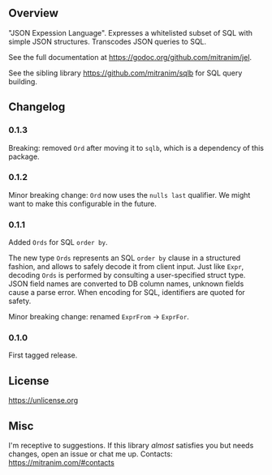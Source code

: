 ## Overview

"JSON Expession Language". Expresses a whitelisted subset of SQL with simple JSON structures. Transcodes JSON queries to SQL.

See the full documentation at https://godoc.org/github.com/mitranim/jel.

See the sibling library https://github.com/mitranim/sqlb for SQL query building.

## Changelog

### 0.1.3

Breaking: removed `Ord` after moving it to `sqlb`, which is a dependency of this package.

### 0.1.2

Minor breaking change: `Ord` now uses the `nulls last` qualifier. We might want to make this configurable in the future.

### 0.1.1

Added `Ords` for SQL `order by`.

The new type `Ords` represents an SQL `order by` clause in a structured fashion, and allows to safely decode it from client input. Just like `Expr`, decoding `Ords` is performed by consulting a user-specified struct type. JSON field names are converted to DB column names, unknown fields cause a parse error. When encoding for SQL, identifiers are quoted for safety.

Minor breaking change: renamed `ExprFrom` → `ExprFor`.

### 0.1.0

First tagged release.

## License

https://unlicense.org

## Misc

I'm receptive to suggestions. If this library _almost_ satisfies you but needs changes, open an issue or chat me up. Contacts: https://mitranim.com/#contacts
